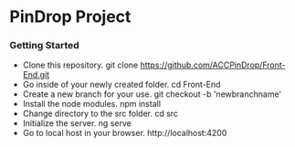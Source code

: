 # PinDrop Project

### Getting Started

- Clone this repository.  git clone https://github.com/ACCPinDrop/Front-End.git
- Go inside of your newly created folder.  cd Front-End
- Create a new branch for your use.  git checkout -b 'newbranchname'
- Install the node modules.  npm install
- Change directory to the src folder.  cd src
- Initialize the server.  ng serve
- Go to local host in your browser.  http://localhost:4200



